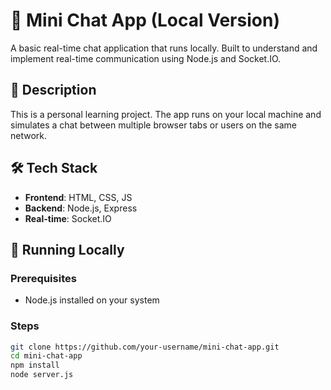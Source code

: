 # 💬 Mini Chat App (Local Version)

A basic real-time chat application that runs locally. Built to understand and implement real-time communication using Node.js and Socket.IO.

## 📌 Description

This is a personal learning project. The app runs on your local machine and simulates a chat between multiple browser tabs or users on the same network.

## 🛠 Tech Stack

- **Frontend**: HTML, CSS, JS
- **Backend**: Node.js, Express
- **Real-time**: Socket.IO

## 🚀 Running Locally

### Prerequisites

- Node.js installed on your system

### Steps

```bash
git clone https://github.com/your-username/mini-chat-app.git
cd mini-chat-app
npm install
node server.js

